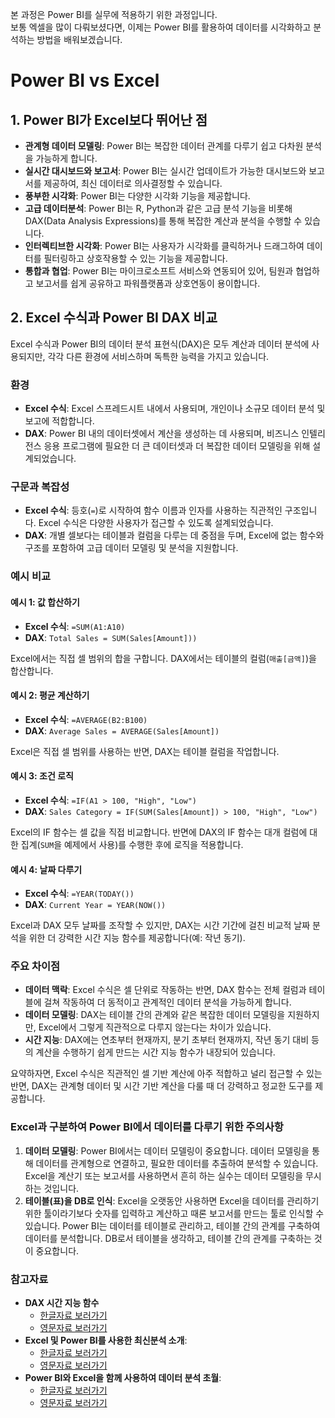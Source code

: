 본 과정은 Power BI를 실무에 적용하기 위한 과정입니다.  
보통 엑셀을 많이 다뤄보셨다면, 이제는 Power BI를 활용하여 데이터를 시각화하고 분석하는 방법을 배워보겠습니다.

# Power BI vs Excel
## 1. Power BI가 Excel보다 뛰어난 점
- **관계형 데이터 모델링**: Power BI는 복잡한 데이터 관계를 다루기 쉽고 다차원 분석을 가능하게 합니다.
- **실시간 대시보드와 보고서**: Power BI는 실시간 업데이트가 가능한 대시보드와 보고서를 제공하여, 최신 데이터로 의사결정할 수 있습니다.
- **풍부한 시각화**: Power BI는 다양한 시각화 기능을 제공합니다.
- **고급 데이터분석**: Power BI는 R, Python과 같은 고급 분석 기능을 비롯해 DAX(Data Analysis Expressions)를 통해 복잡한 계산과 분석을 수행할 수 있습니다.
- **인터렉티브한 시각화**: Power BI는 사용자가 시각화를 클릭하거나 드래그하여 데이터를 필터링하고 상호작용할 수 있는 기능을 제공합니다.
- **통합과 협업**: Power BI는 마이크로소프트 서비스와 연동되어 있어, 팀원과 협업하고 보고서를 쉽게 공유하고 파워플랫폼과 상호연동이 용이합니다.

## 2. Excel 수식과 Power BI DAX 비교
Excel 수식과 Power BI의 데이터 분석 표현식(DAX)은 모두 계산과 데이터 분석에 사용되지만, 각각 다른 환경에 서비스하며 독특한 능력을 가지고 있습니다.  

### 환경
- **Excel 수식**: Excel 스프레드시트 내에서 사용되며, 개인이나 소규모 데이터 분석 및 보고에 적합합니다.
- **DAX**: Power BI 내의 데이터셋에서 계산을 생성하는 데 사용되며, 비즈니스 인텔리전스 응용 프로그램에 필요한 더 큰 데이터셋과 더 복잡한 데이터 모델링을 위해 설계되었습니다.

### 구문과 복잡성
- **Excel 수식**: 등호(`=`)로 시작하여 함수 이름과 인자를 사용하는 직관적인 구조입니다. Excel 수식은 다양한 사용자가 접근할 수 있도록 설계되었습니다.
- **DAX**: 개별 셀보다는 테이블과 컬럼을 다루는 데 중점을 두며, Excel에 없는 함수와 구조를 포함하여 고급 데이터 모델링 및 분석을 지원합니다.

### 예시 비교

#### 예시 1: 값 합산하기
- **Excel 수식**: `=SUM(A1:A10)`
- **DAX**: `Total Sales = SUM(Sales[Amount]))`

Excel에서는 직접 셀 범위의 합을 구합니다. DAX에서는 테이블의 컬럼(`매출[금액]`)을 합산합니다.  

#### 예시 2: 평균 계산하기
- **Excel 수식**: `=AVERAGE(B2:B100)`
- **DAX**: `Average Sales = AVERAGE(Sales[Amount])`

Excel은 직접 셀 범위를 사용하는 반면, DAX는 테이블 컬럼을 작업합니다.  

#### 예시 3: 조건 로직
- **Excel 수식**: `=IF(A1 > 100, "High", "Low")`
- **DAX**: `Sales Category = IF(SUM(Sales[Amount]) > 100, "High", "Low")`

Excel의 IF 함수는 셀 값을 직접 비교합니다. 반면에 DAX의 IF 함수는 대개 컬럼에 대한 집계(`SUM`을 예제에서 사용)를 수행한 후에 로직을 적용합니다.  

#### 예시 4: 날짜 다루기
- **Excel 수식**: `=YEAR(TODAY())`
- **DAX**: `Current Year = YEAR(NOW())`

Excel과 DAX 모두 날짜를 조작할 수 있지만, DAX는 시간 기간에 걸친 비교적 날짜 분석을 위한 더 강력한 시간 지능 함수를 제공합니다(예: 작년 동기).  

### 주요 차이점
- **데이터 맥락**: Excel 수식은 셀 단위로 작동하는 반면, DAX 함수는 전체 컬럼과 테이블에 걸쳐 작동하여 더 동적이고 관계적인 데이터 분석을 가능하게 합니다.
- **데이터 모델링**: DAX는 테이블 간의 관계와 같은 복잡한 데이터 모델링을 지원하지만, Excel에서 그렇게 직관적으로 다루지 않는다는 차이가 있습니다.
- **시간 지능**: DAX에는 연초부터 현재까지, 분기 초부터 현재까지, 작년 동기 대비 등의 계산을 수행하기 쉽게 만드는 시간 지능 함수가 내장되어 있습니다.

요약하자면, Excel 수식은 직관적인 셀 기반 계산에 아주 적합하고 널리 접근할 수 있는 반면, DAX는 관계형 데이터 및 시간 기반 계산을 다룰 때 더 강력하고 정교한 도구를 제공합니다. 

### Excel과 구분하여 Power BI에서 데이터를 다루기 위한 주의사항
1. **데이터 모델링**: Power BI에서는 데이터 모델링이 중요합니다. 데이터 모델링을 통해 데이터를 관계형으로 연결하고, 필요한 데이터를 추출하여 분석할 수 있습니다. Excel을 계산기 또는 보고서를 사용하면서 흔히 하는 실수는 데이터 모델링을 무시하는 것입니다.
2. **테이블(표)을 DB로 인식**: Excel을 오랫동안 사용하면 Excel을 데이터를 관리하기 위한 툴이라기보다 숫자를 입력하고 계산하고 때론 보고서를 만드는 툴로 인식할 수 있습니다. Power BI는 데이터를 테이블로 관리하고, 테이블 간의 관계를 구축하여 데이터를 분석합니다. DB로서 테이블을 생각하고, 테이블 간의 관계를 구축하는 것이 중요합니다.

### 참고자료
- **DAX 시간 지능 함수**
  - [한글자료 보러가기](https://learn.microsoft.com/ko-kr/dax/time-intelligence-functions-dax?WT.mc_id=DX-MVP-5005254)
  - [영문자료 보러가기](https://learn.microsoft.com/en-us/dax/time-intelligence-functions-dax?WT.mc_id=DX-MVP-5005254)
- **Excel 및 Power BI를 사용한 최신분석 소개**:
  - [한글자료 보러가기](https://learn.microsoft.com/ko-kr/training/modules/modern-analytics-intro/?WT.mc_id=DX-MVP-5005254)
  - [영문자료 보러가기](https://learn.microsoft.com/en-us/training/modules/modern-analytics-intro/?WT.mc_id=DX-MVP-5005254)
- **Power BI와 Excel을 함께 사용하여 데이터 분석 초월**:
  - [한글자료 보러가기](https://learn.microsoft.com/ko-kr/training/modules/modern-analytics-excel/?WT.mc_id=DX-MVP-5005254)
  - [영문자료 보러가기](https://learn.microsoft.com/en-us/training/modules/modern-analytics-excel/?WT.mc_id=DX-MVP-5005254)
